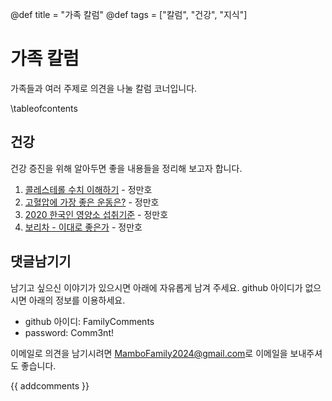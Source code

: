 @def title = "가족 칼럼"
@def tags = ["칼럼", "건강", "지식"]

# 가족 칼럼

가족들과 여러 주제로 의견을 나눌 칼럼 코너입니다.

\tableofcontents <!-- you can use \toc as well -->



## 건강

건강 증진을 위해 알아두면 좋을 내용들을 정리해 보고자 합니다.

1. [콜레스테롤 수치 이해하기](/column/health/cholesterol/) - 정만호
1. [고혈압에 가장 좋은 운동은?](/column/health/highBloodPressureExercise/) - 정만호
1. [2020 한국인 영양소 섭취기준](/column/health/KoreanNutritionGuide) - 정만호
1. [보리차 - 이대로 좋은가](/column/health/BarleyTea) - 정만호

## 댓글남기기

남기고 싶으신 이야기가 있으시면 아래에 자유롭게 남겨 주세요. github 아이디가 없으시면 아래의 정보를 이용하세요.

* github 아이디: FamilyComments
* password: Comm3nt!

이메일로 의견을 남기시려면 [MamboFamily2024@gmail.com](mailto:MamboFamily2024@gmail.com)로 이메일을 보내주셔도 좋습니다.

{{ addcomments }}